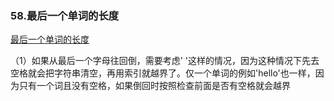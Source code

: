 ### 58.最后一个单词的长度

[最后一个单词的长度](https://leetcode-cn.com/problems/length-of-last-word/)

（1）如果从最后一个字母往回倒，需要考虑' '这样的情况，因为这种情况下先去空格就会把字符串清空，再用索引就越界了。仅一个单词的例如'hello'也一样，因为只有一个词且没有空格，如果倒回时按照检查前面是否有空格就会越界

